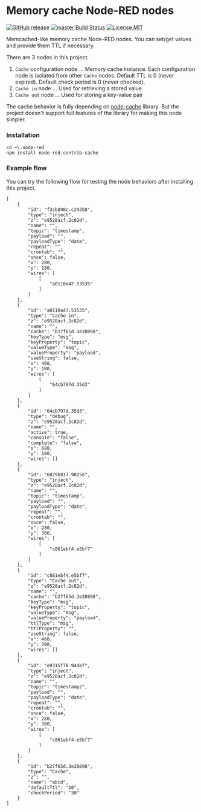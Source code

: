 Memory cache Node-RED nodes
===

[![GitHub release](https://img.shields.io/github/release/CANDY-LINE/node-red-contrib-cache.svg)](https://github.com/CANDY-LINE/node-red-contrib-cache/releases/latest)
[![master Build Status](https://travis-ci.org/CANDY-LINE/node-red-contrib-cache.svg?branch=master)](https://travis-ci.org/CANDY-LINE/node-red-contrib-cache/)
[![License MIT](https://img.shields.io/github/license/CANDY-LINE/node-red-contrib-cache.svg)](http://opensource.org/licenses/MIT)

Memcached-like memory cache Node-RED nodes. You can set/get values and provide them TTL if necessary.

There are 3 nodes in this project.

1. `Cache` configuration node ... Memory cache instance. Each configuration node is isolated from other `Cache` nodes. Default TTL is 0 (never expired). Default check period is 0 (never checked).
1. `Cache in` node ... Used for retrieving a stored value
1. `Cache out` node ... Used for storing a key-value pair

The cache behavior is fully depending on [node-cache](https://www.npmjs.com/package/node-cache) library. But the project doesn't support full features of the library for making this node simpler.

### Installation

```
cd ~\.node-red
npm install node-red-contrib-cache
```

### Example flow

You can try the following flow for testing the node behaviors after installing this project.

```
[
    {
        "id": "f3cb898c.c292b8",
        "type": "inject",
        "z": "e9528acf.2c82d",
        "name": "",
        "topic": "timestamp",
        "payload": "",
        "payloadType": "date",
        "repeat": "",
        "crontab": "",
        "once": false,
        "x": 280,
        "y": 180,
        "wires": [
            [
                "a0110a47.53535"
            ]
        ]
    },
    {
        "id": "a0110a47.53535",
        "type": "Cache in",
        "z": "e9528acf.2c82d",
        "name": "",
        "cache": "b27f65d.3e20898",
        "keyType": "msg",
        "keyProperty": "topic",
        "valueType": "msg",
        "valueProperty": "payload",
        "useString": false,
        "x": 460,
        "y": 180,
        "wires": [
            [
                "64cb797d.35d3"
            ]
        ]
    },
    {
        "id": "64cb797d.35d3",
        "type": "debug",
        "z": "e9528acf.2c82d",
        "name": "",
        "active": true,
        "console": "false",
        "complete": "false",
        "x": 680,
        "y": 180,
        "wires": []
    },
    {
        "id": "6879b817.90256",
        "type": "inject",
        "z": "e9528acf.2c82d",
        "name": "",
        "topic": "timestamp",
        "payload": "",
        "payloadType": "date",
        "repeat": "",
        "crontab": "",
        "once": false,
        "x": 280,
        "y": 300,
        "wires": [
            [
                "c861ebf4.e5bf7"
            ]
        ]
    },
    {
        "id": "c861ebf4.e5bf7",
        "type": "Cache out",
        "z": "e9528acf.2c82d",
        "name": "",
        "cache": "b27f65d.3e20898",
        "keyType": "msg",
        "keyProperty": "topic",
        "valueType": "msg",
        "valueProperty": "payload",
        "ttlType": "msg",
        "ttlProperty": "",
        "useString": false,
        "x": 460,
        "y": 300,
        "wires": []
    },
    {
        "id": "e9315f78.94def",
        "type": "inject",
        "z": "e9528acf.2c82d",
        "name": "",
        "topic": "timestamp2",
        "payload": "",
        "payloadType": "date",
        "repeat": "",
        "crontab": "",
        "once": false,
        "x": 280,
        "y": 380,
        "wires": [
            [
                "c861ebf4.e5bf7"
            ]
        ]
    },
    {
        "id": "b27f65d.3e20898",
        "type": "Cache",
        "z": "",
        "name": "abcd",
        "defaultTtl": "10",
        "checkPeriod": "30"
    }
]
```
